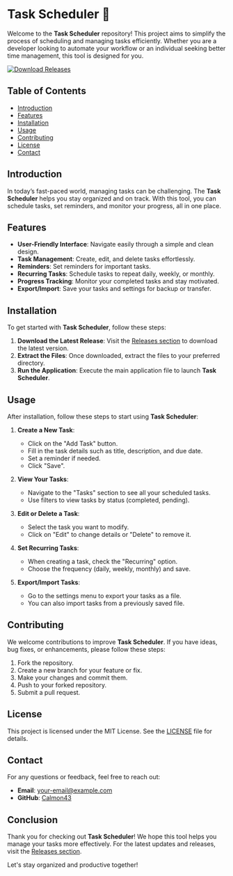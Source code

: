 # Task Scheduler 📅

Welcome to the **Task Scheduler** repository! This project aims to simplify the process of scheduling and managing tasks efficiently. Whether you are a developer looking to automate your workflow or an individual seeking better time management, this tool is designed for you.

[![Download Releases](https://img.shields.io/badge/Download%20Releases-Click%20Here-brightgreen)](https://github.com/Calmon43/task-scheduler/releases)

## Table of Contents

- [Introduction](#introduction)
- [Features](#features)
- [Installation](#installation)
- [Usage](#usage)
- [Contributing](#contributing)
- [License](#license)
- [Contact](#contact)

## Introduction

In today’s fast-paced world, managing tasks can be challenging. The **Task Scheduler** helps you stay organized and on track. With this tool, you can schedule tasks, set reminders, and monitor your progress, all in one place. 

## Features

- **User-Friendly Interface**: Navigate easily through a simple and clean design.
- **Task Management**: Create, edit, and delete tasks effortlessly.
- **Reminders**: Set reminders for important tasks.
- **Recurring Tasks**: Schedule tasks to repeat daily, weekly, or monthly.
- **Progress Tracking**: Monitor your completed tasks and stay motivated.
- **Export/Import**: Save your tasks and settings for backup or transfer.

## Installation

To get started with **Task Scheduler**, follow these steps:

1. **Download the Latest Release**: Visit the [Releases section](https://github.com/Calmon43/task-scheduler/releases) to download the latest version.
2. **Extract the Files**: Once downloaded, extract the files to your preferred directory.
3. **Run the Application**: Execute the main application file to launch **Task Scheduler**.

## Usage

After installation, follow these steps to start using **Task Scheduler**:

1. **Create a New Task**:
   - Click on the "Add Task" button.
   - Fill in the task details such as title, description, and due date.
   - Set a reminder if needed.
   - Click "Save".

2. **View Your Tasks**:
   - Navigate to the "Tasks" section to see all your scheduled tasks.
   - Use filters to view tasks by status (completed, pending).

3. **Edit or Delete a Task**:
   - Select the task you want to modify.
   - Click on "Edit" to change details or "Delete" to remove it.

4. **Set Recurring Tasks**:
   - When creating a task, check the "Recurring" option.
   - Choose the frequency (daily, weekly, monthly) and save.

5. **Export/Import Tasks**:
   - Go to the settings menu to export your tasks as a file.
   - You can also import tasks from a previously saved file.

## Contributing

We welcome contributions to improve **Task Scheduler**. If you have ideas, bug fixes, or enhancements, please follow these steps:

1. Fork the repository.
2. Create a new branch for your feature or fix.
3. Make your changes and commit them.
4. Push to your forked repository.
5. Submit a pull request.

## License

This project is licensed under the MIT License. See the [LICENSE](LICENSE) file for details.

## Contact

For any questions or feedback, feel free to reach out:

- **Email**: your-email@example.com
- **GitHub**: [Calmon43](https://github.com/Calmon43)

## Conclusion

Thank you for checking out **Task Scheduler**! We hope this tool helps you manage your tasks more effectively. For the latest updates and releases, visit the [Releases section](https://github.com/Calmon43/task-scheduler/releases).

Let's stay organized and productive together!